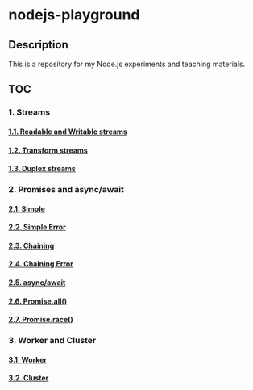 # nodejs-playground
## Description
This is a repository for my Node.js experiments and teaching materials.


## TOC
### 1. Streams
#### [1.1. Readable and Writable streams](./Streams/readWrite.js)
#### [1.2. Transform streams](./Streams/transform.js)
#### [1.3. Duplex streams](./Streams/duplex.js)
### 2. Promises and async/await
#### [2.1. Simple](./Promises/simple.js)
#### [2.2. Simple Error](./Promises/simpleError.js)
#### [2.3. Chaining](./Promises/chaining.js)
#### [2.4. Chaining Error](./Promises/chainError.js)
#### [2.5. async/await](./Promises/await.js)
#### [2.6. Promise.all()](./Promises/all.js)
#### [2.7. Promise.race()](./Promises/race.js)
### 3. Worker and Cluster
#### [3.1. Worker](./WorkerCluster/worker.js)
#### [3.2. Cluster](./WorkerCluster/cluster.js)

